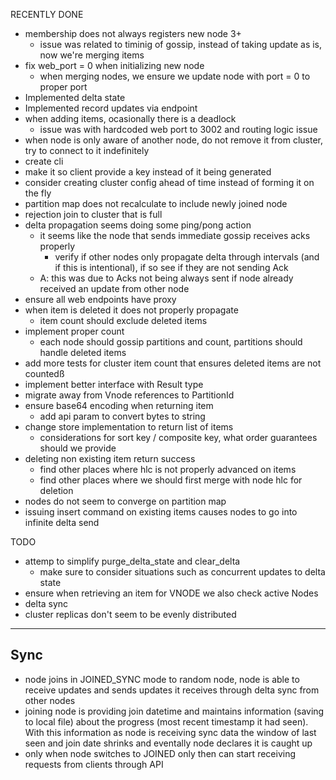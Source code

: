 RECENTLY DONE
* membership does not always registers new node 3+
    - issue was related to timinig of gossip, instead of taking update as is, now we're merging items
* fix web_port = 0 when initializing new node
    - when merging nodes, we ensure we update node with port = 0 to proper port
* Implemented delta state
* Implemented record updates via endpoint
* when adding items, ocasionally there is a deadlock
    - issue was with hardcoded web port to 3002 and routing logic issue
* when node is only aware of another node, do not remove it from cluster, try to connect to it indefinitely
* create cli
* make it so client provide a key instead of it being generated
* consider creating cluster config ahead of time instead of forming it on the fly
* partition map does not recalculate to include newly joined node
* rejection join to cluster that is full
* delta propagation seems doing some ping/pong action
    * it seems like the node that sends immediate gossip receives acks properly
        * verify if other nodes only propagate delta through intervals (and if this is intentional), if so see if they are not sending Ack
    * A: this was due to Acks not being always sent if node already received an update from other node
* ensure all web endpoints have proxy
* when item is deleted it does not properly propagate
    * item count should exclude deleted items
* implement proper count
    * each node should gossip partitions and count, partitions should handle deleted items
* add more tests for cluster item count that ensures deleted items are not countedß
* implement better interface with Result type
* migrate away from Vnode references to PartitionId
* ensure base64 encoding when returning item
    * add api param to convert bytes to string
* change store implementation to return list of items
    * considerations for sort key / composite key, what order guarantees should we provide
* deleting non existing item return success
    * find other places where hlc is not properly advanced on items
    * find other places where we should first merge with node hlc for deletion 
* nodes do not seem to converge on partition map
* issuing insert command on existing items causes nodes to go into infinite delta send

TODO
* attemp to simplify purge_delta_state and clear_delta
    * make sure to consider situations such as concurrent updates to delta state
* ensure when retrieving an item for VNODE we also check active Nodes 
* delta sync
* cluster replicas don't seem to be evenly distributed


-----
## Sync

* node joins in JOINED_SYNC mode to random node, node is able to receive updates and sends updates it receives through delta sync from other nodes
* joining node is providing join datetime and maintains information (saving to local file) about the progress (most recent timestamp it had seen). With this information as node is receiving sync data the window of last seen and join date shrinks and eventally node declares it is caught up
* only when node switches to JOINED only then can start receiving requests from clients through API


